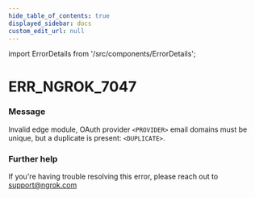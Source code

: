 ```yaml
---
hide_table_of_contents: true
displayed_sidebar: docs
custom_edit_url: null
---
```


import ErrorDetails from '/src/components/ErrorDetails';

# ERR_NGROK_7047

### Message
Invalid edge module, OAuth provider `<PROVIDER>` email domains must be unique, but a duplicate is present: `<DUPLICATE>`.

### Further help
If you're having trouble resolving this error, please reach out to [support@ngrok.com](mailto:support@ngrok.com?subject=Help%20with%20ERR_NGROK_7047)

<ErrorDetails error='err_ngrok_7047' />
